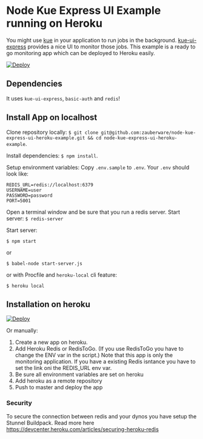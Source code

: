 # Node Kue Express UI Example running on Heroku

You might use [kue](https://github.com/Automattic/kue) in your application to run jobs in the background. [kue-ui-express](https://github.com/stonecircle/kue-ui-express) provides a nice UI to monitor those jobs. This example is a ready to go monitoring app which can be deployed to Heroku easily. 

[![Deploy](https://www.herokucdn.com/deploy/button.svg)](https://heroku.com/deploy?template=https://github.com/zauberware/node-kue-express-ui-heroku-example/tree/master)

## Dependencies
It uses `kue-ui-express`, `basic-auth` and `redis`!


## Install App on localhost

Clone repository locally:
`$ git clone git@github.com:zauberware/node-kue-express-ui-heroku-example.git && cd node-kue-express-ui-heroku-example`.

Install dependencies:
`$ npm install`.

Setup environment variables:
Copy `.env.sample` to `.env`. Your `.env` should look like:

```
REDIS_URL=redis://localhost:6379
USERNAME=user
PASSWORD=password
PORT=5001
```

Open a terminal window and be sure that you run a redis server. Start server:
`$ redis-server`

Start server:

`$ npm start`

or

`$ babel-node start-server.js`

or with Procfile and `heroku-local` cli feature:

`$ heroku local`


## Installation on heroku

[![Deploy](https://www.herokucdn.com/deploy/button.svg)](https://heroku.com/deploy?template=https://github.com/zauberware/node-kue-express-ui-heroku-example/tree/master)

Or manually:

1. Create a new app on heroku.
2. Add Heroku Redis or RedisToGo. (If you use RedisToGo you have to change the ENV var in the script.) Note that this app is only the monitoring application. If you have a existing Redis isntance you have to set the link oni the REDIS_URL env var.
3. Be sure all environment variables are set on heroku
4. Add heroku as a remote repository
5. Push to master and deploy the app


### Security
To secure the connection between redis and your dynos you have setup the Stunnel Buildpack. Read more here https://devcenter.heroku.com/articles/securing-heroku-redis
